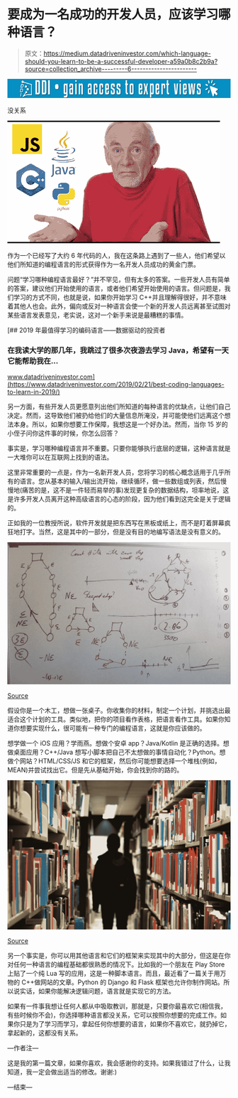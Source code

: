 # 要成为一名成功的开发人员，应该学习哪种语言？

> 原文：<https://medium.datadriveninvestor.com/which-language-should-you-learn-to-be-a-successful-developer-a59a0b8c2b9a?source=collection_archive---------6----------------------->

[![](img/d558209996ec9df6a434f7ed3e91c6f8.png)](http://www.track.datadriveninvestor.com/1B9E)

没关系

![](img/322b5e0d68cfa2f39530c461eb3a1136.png)

作为一个已经写了大约 6 年代码的人，我在这条路上遇到了一些人，他们希望以他们所知道的编程语言的形式获得作为一名开发人员成功的黄金门票。

问题“学习哪种编程语言最好？”并不罕见，但有太多的答案。一些开发人员有简单的答案，建议他们开始使用的语言，或者他们希望开始使用的语言。但问题是，我们学习的方式不同，也就是说，如果你开始学习 C++并且理解得很好，并不意味着其他人也会。此外，偏向或反对一种语言会使一个新的开发人员远离甚至试图对某些语言发表意见，老实说，这对一个新手来说是最糟糕的事情。

[](https://www.datadriveninvestor.com/2019/02/21/best-coding-languages-to-learn-in-2019/) [## 2019 年最值得学习的编码语言——数据驱动的投资者

### 在我读大学的那几年，我跳过了很多次夜游去学习 Java，希望有一天它能帮助我在…

www.datadriveninvestor.com](https://www.datadriveninvestor.com/2019/02/21/best-coding-languages-to-learn-in-2019/) 

另一方面，有些开发人员更愿意列出他们所知道的每种语言的优缺点，让他们自己决定。然而，这导致他们被扔给他们的大量信息所淹没，并可能使他们远离这个想法本身。所以，如果你想要工作保障，我想这是一个好办法。然而，当你 15 岁的小侄子问你这件事的时候，你怎么回答？

事实是，学习哪种编程语言并不重要。只要你能够执行底层的逻辑，这种语言就是一大堆你可以在互联网上找到的语法。

这里非常重要的一点是，作为一名新开发人员，您将学习的核心概念适用于几乎所有的语言。您从基本的输入/输出流开始，继续循环，做一些数组或列表，然后慢慢地(痛苦的是，这不是一件轻而易举的事)发现更复杂的数据结构，坦率地说，这是许多开发人员离开这种高级语言的心态的阶段，因为他们看到这完全是关于逻辑的。

正如我的一位教授所说，软件开发就是把东西写在黑板或纸上，而不是盯着屏幕疯狂地打字。当然，这是其中的一部分，但是没有目的地编写语法是没有意义的。

![](img/e2a9444b63ae0ef7720903c9d8c90d2e.png)

[Source](https://www.google.com/url?sa=i&source=images&cd=&cad=rja&uact=8&ved=2ahUKEwjtgO2V5tbiAhUW7J4KHSmjDdIQjRx6BAgBEAU&url=%2Furl%3Fsa%3Di%26source%3Dimages%26cd%3D%26ved%3D%26url%3Dhttps%253A%252F%252Fwhatsonmyblackboard.wordpress.com%252F2011%252F09%252F05%252Fnetwork-flow-analysis%252F%26psig%3DAOvVaw0jDDr2hsiZl7s-gz4rjjNx%26ust%3D1559977176443531&psig=AOvVaw0jDDr2hsiZl7s-gz4rjjNx&ust=1559977176443531)

假设你是一个木工，想做一张桌子。你收集你的材料，制定一个计划，并挑选出最适合这个计划的工具。类似地，把你的项目看作表格，把语言看作工具。如果你知道你想要实现什么，很可能有一种专门的编程语言，这就是你应该做的。

想学做一个 iOS 应用？学雨燕。想做个安卓 app？Java/Kotlin 是正确的选择。想做桌面应用？C++/Java 想写小脚本把自己不太想做的事情自动化？Python。想做个网站？HTML/CSS/JS 和它的框架，然后你可能想要选择一个堆栈(例如，MEAN)并尝试找出它。但是先从基础开始，你会找到你的路的。

![](img/0b0b3e49e9861537a98c8682b9484081.png)

[Source](https://www.google.com/url?sa=i&source=images&cd=&ved=2ahUKEwi3lZS76tbiAhURG3wKHev-B1YQjRx6BAgBEAU&url=%2Furl%3Fsa%3Di%26source%3Dimages%26cd%3D%26ved%3D%26url%3Dhttps%253A%252F%252Fblog.rmotr.com%252Fthe-3-python-books-you-need-to-get-started-for-free-9b72a2c6fb17%26psig%3DAOvVaw0ByShRMRCLt5dG5BDfFrKv%26ust%3D1559978350822867&psig=AOvVaw0ByShRMRCLt5dG5BDfFrKv&ust=1559978350822867)

另一个事实是，你可以用其他语言和它们的框架来实现其中的大部分，但这是在你对任何一种语言的编程基础都很熟悉的情况下。比如我的一个朋友在 Play Store 上贴了一个纯 Lua 写的应用，这是一种脚本语言。而且，最近看了一篇关于用万物的 C++做网站的文章。Python 的 Django 和 Flask 框架也允许你制作网站。所以说实话，如果你能解决逻辑问题，语言就是实现它的方法。

如果有一件事我想让任何人都从中吸取教训，那就是，只要你最喜欢它(相信我，有些时候你不会)，你选择哪种语言都没关系，它可以按照你想要的完成工作。如果你只是为了学习而学习，拿起任何你想要的语言，如果你不喜欢它，就扔掉它，拿起新的，这都没有关系。

—作者注—

这是我的第一篇文章，如果你喜欢，我会感谢你的支持。如果我错过了什么，让我知道，我一定会做出适当的修改。谢谢:)

—结束—